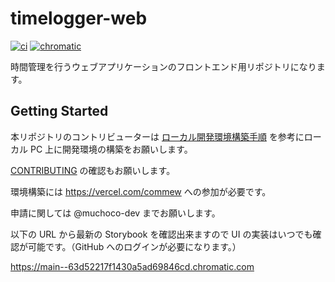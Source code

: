 # timelogger-web

[![ci](https://github.com/commew/timelogger-web/actions/workflows/ci.yml/badge.svg)](https://github.com/commew/timelogger-web/actions/workflows/ci.yml)
[![chromatic](https://github.com/commew/timelogger-web/actions/workflows/chromatic.yml/badge.svg)](https://github.com/commew/timelogger-web/actions/workflows/chromatic.yml)

時間管理を行うウェブアプリケーションのフロントエンド用リポジトリになります。

## Getting Started

本リポジトリのコントリビューターは [ローカル開発環境構築手順](https://github.com/commew/timelogger-web/blob/main/docs/setup.md) を参考にローカル PC 上に開発環境の構築をお願いします。

[CONTRIBUTING](https://github.com/commew/timelogger-web/blob/main/.github/CONTRIBUTING.md) の確認もお願いします。

環境構築には https://vercel.com/commew への参加が必要です。

申請に関しては @muchoco-dev までお願いします。

以下の URL から最新の Storybook を確認出来ますので UI の実装はいつでも確認が可能です。（GitHub へのログインが必要になります。）

https://main--63d52217f1430a5ad69846cd.chromatic.com
